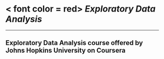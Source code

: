 # < font color = red> *_Exploratory Data Analysis_* </font>
_____________________________________________________________________
## Exploratory Data Analysis course offered by Johns Hopkins University on Coursera
